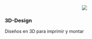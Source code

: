 <div style="text-align:center"><img src =![BugBot](https://github.com/fgcoca/3D-Design/blob/master/Images/08_BugBot.png) /></div>


### **3D-Design**

Diseños en 3D para imprimir y montar


